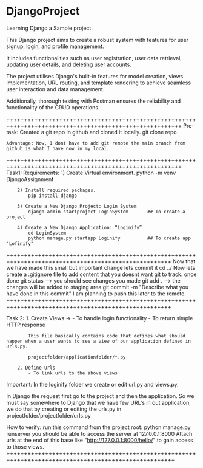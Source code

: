 # DjangoProject
Learning Django a Sample project.

This Django project aims to create a robust system with features
for user signup, login, and profile management.

It includes functionalities such as user registration, user data
retrieval, updating user details, and deleting user accounts.

The project utilises Django's built-in features for model creation,
views implementation, URL routing, and template rendering to
achieve seamless user interaction and data management.

Additionally, thorough testing with Postman ensures the
reliability and functionality of the CRUD operations.

++++++++++++++++++++++++++++++++++++++++++++++++++++++++++++++++++++++++++++++++++++++++++++++++++++++++
Pre-task:
    Created a git repo in github and cloned it locally.
    git clone repo

    Advantage: Now, I dont have to add git remote the main branch from github is what I have now in my local.

++++++++++++++++++++++++++++++++++++++++++++++++++++++++++++++++++++++++++++++++++++++++++++++++++++++++
Task1: 
    Requirements:
        1) Create Virtual environment.
            python -m venv DjangoAssignment

        2) Install required packages.
            pip install django

        3) Create a New Django Project: Login System
            django-admin startproject LoginSystem       ## To create a project

        4) Create a New Django Application: “Loginify”
            cd LoginSystem
            python manage.py startapp Loginify          ## To create app "Lofinify"

+++++++++++++++++++++++++++++++++++++++++++++++++++++++++++++++++++++++++++++++++++++++++++++++++++++
Now that we have made this small but important change lets commit it
    cd ../
    Now lets create a .gitignore file to add content that you doesnt want git to track.
    once done 
    git status --> you should see changes you made
    git add .  --> the changes will be added to staging area
    git commit -m "Describe what you have done in this commit"
    I am planning to push this later to the remote.
+++++++++++++++++++++++++++++++++++++++++++++++++++++++++++++++++++++++++++++++++++++++++++++++++++++

Task 2:
        1. Create Views -> 
            - To handle login functionality
            - To return simple HTTP response

            This file basically contains code that defines what should happen when a user wants to see a view of our application defined in Urls.py. 

            projectfolder/applicationfolder/*.py

        2. Define Urls
            - To link urls to the above views

Important: In the loginify folder we create or edit url.py and views.py.

In Django the request first go to the project and then the application.
So we must say somewhere to Django that we have few URL's in out application, we do that by creating or editing the urls.py in 
projectfolder/projectfolder/urls.py

How to verify:
    run this command from the project root:
        python manage.py runserver
    you should be able to access the server at 127.0.0.1:8000
    Attach urls at the end of this base like "http://127.0.0.1:8000/hello/" to gain access to those views.
++++++++++++++++++++++++++++++++++++++++++++++++++++++++++++++++++++++++++++++++++++++++++++++++++++++


